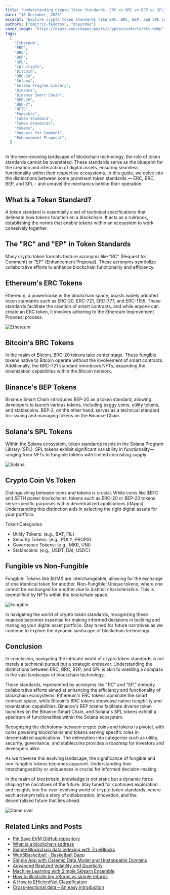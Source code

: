 ```yaml
---
title: "Understanding Crypto Token Standards: ERC vs BRC vs BEP vs SPL"
date: "10 December, 2023"
excerpt: "Explore crypto token standards like ERC, BRC, BEP, and SPL in our guide. From Ethereum smart contracts to Bitcoin fungibility, discover future dynamics."
authors: ["dmitrii-fedotov", "dspytdao"]
cover_image: "https://dspyt.com/images/posts/cryptostandarts/btc.webp"
tags:
  [
    "Ethereum",
    "ERC",
    "BRC",
    "BEP",
    "SPL",
    "spl crypto",
    "Bitcoin",
    "BRC-20",
    "Solana",
    "Solana Program Library",
    "Binance",
    "Binance Smart Chain",
    "BEP-20",
    "BEP-2",
    "NFTS",
    "Fungible",
    "Token Standard",
    "Token Standards",
    "tokens",
    "Request for Comment",
    "Enhancement Proposal",
  ]
---
```


In the ever-evolving landscape of blockchain technology, the role of token standards cannot be overstated. These standards serve as the blueprint for the creation and interaction of digital assets, ensuring seamless functionality within their respective ecosystems. In this guide, we delve into the distinctions between some prominent token standards — ERC, BRC, BEP, and SPL - and unravel the mechanics behind their operation.

## What Is a Token Standard?

A token standard is essentially a set of technical specifications that delineate how tokens function on a blockchain. It acts as a rulebook, establishing the norms that enable tokens within an ecosystem to work cohesively together.

## The "RC" and "EP" in Token Standards

Many crypto token formats feature acronyms like "RC" (Request for Comment) or "EP" (Enhancement Proposal). These acronyms symbolize collaborative efforts to enhance blockchain functionality and efficiency.

## Ethereum's ERC Tokens

Ethereum, a powerhouse in the blockchain space, boasts widely adopted token standards such as ERC-20, ERC-721, ERC-777, and ERC-1155. These standards facilitate the creation of smart contracts, and while anyone can create an ERC token, it involves adhering to the Ethereum Improvement Proposal process.

![Ethereum](https://dspyt.com/images/posts/cryptostandarts/green.webp)

## Bitcoin's BRC Tokens

In the realm of Bitcoin, BRC-20 tokens take center stage. These fungible tokens native to Bitcoin operate without the involvement of smart contracts. Additionally, the BRC-721 standard introduces NFTs, expanding the tokenization capabilities within the Bitcoin network.

## Binance's BEP Tokens

Binance Smart Chain introduces BEP-20 as a token standard, allowing developers to launch various tokens, including peggy coins, utility tokens, and stablecoins. BEP-2, on the other hand, serves as a technical standard for issuing and managing tokens on the Binance Chain.

## Solana's SPL Tokens

Within the Solana ecosystem, token standards reside in the Solana Program Library (SPL). SPL tokens exhibit significant variability in functionality—ranging from NFTs to fungible tokens with limited circulating supply.

![Solana](https://dspyt.com/images/posts/cryptostandarts/solana.webp)

## Crypto Coin Vs Token

Distinguishing between coins and tokens is crucial. While coins like $BTC and $ETH power blockchains, tokens such as ERC-20 or BEP-20 tokens serve specific purposes within decentralized applications (dApps). Understanding this distinction aids in selecting the right digital assets for your portfolio.

Token Categories

- Utility Tokens: (e.g., BAT, FIL)
- Security Tokens: (e.g., POLY, PROPS)
- Governance Tokens: (e.g., MKR, UNI)
- Stablecoins: (e.g., USDT, DAI, USDC)

## Fungible vs Non-Fungible

Fungible: Tokens like $GMX are interchangeable, allowing for the exchange of one identical token for another.
Non-Fungible: Unique tokens, where one cannot be exchanged for another due to distinct characteristics. This is exemplified by NFTs within the blockchain space.

![Fungible](https://dspyt.com/images/posts/cryptostandarts/fungible.webp)

In navigating the world of crypto token standards, recognizing these nuances becomes essential for making informed decisions in building and managing your digital asset portfolio. Stay tuned for future narratives as we continue to explore the dynamic landscape of blockchain technology.

## Conclusion

In conclusion, navigating the intricate world of crypto token standards is not merely a technical pursuit but a strategic endeavor. Understanding the distinctions between ERC, BRC, BEP, and SPL is akin to wielding a compass in the vast landscape of blockchain technology.

These standards, represented by acronyms like "RC" and "EP," embody collaborative efforts aimed at enhancing the efficiency and functionality of blockchain ecosystems. Ethereum's ERC tokens dominate the smart contract space, while Bitcoin's BRC tokens showcase native fungibility and tokenization capabilities. Binance's BEP tokens facilitate diverse token launches on the Binance Smart Chain, and Solana's SPL tokens exhibit a spectrum of functionalities within the Solana ecosystem.

Recognizing the dichotomy between crypto coins and tokens is pivotal, with coins powering blockchains and tokens serving specific roles in decentralized applications. The delineation into categories such as utility, security, governance, and stablecoins provides a roadmap for investors and developers alike.

As we traverse this evolving landscape, the significance of fungible and non-fungible tokens becomes apparent. Understanding their interchangeability or uniqueness is crucial for informed decision-making.

In the realm of blockchain, knowledge is not static but a dynamic force shaping the narratives of the future. Stay tuned for continued exploration and insights into the ever-evolving world of crypto token standards, where each acronym tells a story of collaboration, innovation, and the decentralized future that lies ahead.

![Game over](https://dspyt.com/images/posts/cryptostandarts/conclusion.webp)

## Related Links and Posts

- [Pin Save EVM GitHub repository](https://github.com/dspytdao/PinSave-EVM)
- [What is a blockchain address](https://dspyt.com/what-is-blockchain-address)
- [Simple Blockchain data indexing with TrueBlocks](https://dspyt.com/blockchain-data-indexer-with-trueblocks)
- [Web3Basketball - Basketball Dapp](https://dspyt.com/Web3Basketball)
- [Simple App with Ceramic Data Model and Unstoppable Domains](https://dspyt.com/simple-app-with-ceramic-data-model-and-unstoppable-domains)
- [Advanced Realized Volatility and Quarticity](https://dspyt.com/advanced-realized-volatility-and-quarticity)
- [Machine Learning with Simple Sklearn Ensemble](https://dspyt.com/machine-learning-simple-sklearn-ensemble)
- [How to illustrate log returns vs simple returns](https://dspyt.com/simple-returns-log-return-and-volatility-simple-introduction)
- [A How to EfficientNet Classification](https://dspyt.com/efficientnet-classification)
- [Cross-sectional data – An easy introduction](https://dspyt.com/cross-sectional-data-an-easy-introduction)

